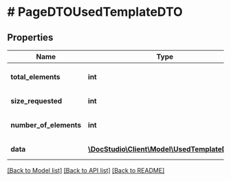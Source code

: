 # # PageDTOUsedTemplateDTO

## Properties

Name | Type | Description | Notes
------------ | ------------- | ------------- | -------------
**total_elements** | **int** | Total elements by request | [optional]
**size_requested** | **int** | Requested size | [optional]
**number_of_elements** | **int** | Fetched records count | [optional]
**data** | [**\DocStudio\Client\Model\UsedTemplateDTO[]**](UsedTemplateDTO.md) | Data records | [optional]

[[Back to Model list]](../../README.md#models) [[Back to API list]](../../README.md#endpoints) [[Back to README]](../../README.md)
